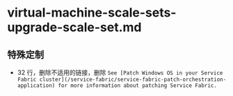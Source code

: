 # virtual-machine-scale-sets-upgrade-scale-set.md

## 特殊定制

* 32 行，删除不适用的链接，删除 `See [Patch Windows OS in your Service Fabric cluster](/service-fabric/service-fabric-patch-orchestration-application) for more information about patching Service Fabric.`